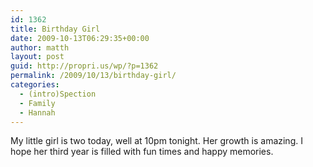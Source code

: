 ```yaml
---
id: 1362
title: Birthday Girl
date: 2009-10-13T06:29:35+00:00
author: matth
layout: post
guid: http://propri.us/wp/?p=1362
permalink: /2009/10/13/birthday-girl/
categories:
  - (intro)Spection
  - Family
  - Hannah
---
```

My little girl is two today, well at 10pm tonight. Her growth is amazing. I hope her third year is filled with fun times and happy memories.